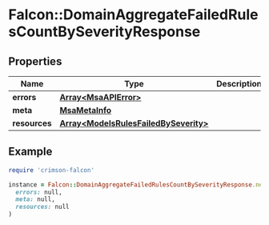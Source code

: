 # Falcon::DomainAggregateFailedRulesCountBySeverityResponse

## Properties

| Name | Type | Description | Notes |
| ---- | ---- | ----------- | ----- |
| **errors** | [**Array&lt;MsaAPIError&gt;**](MsaAPIError.md) |  | [optional] |
| **meta** | [**MsaMetaInfo**](MsaMetaInfo.md) |  |  |
| **resources** | [**Array&lt;ModelsRulesFailedBySeverity&gt;**](ModelsRulesFailedBySeverity.md) |  |  |

## Example

```ruby
require 'crimson-falcon'

instance = Falcon::DomainAggregateFailedRulesCountBySeverityResponse.new(
  errors: null,
  meta: null,
  resources: null
)
```

